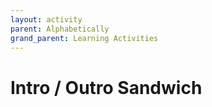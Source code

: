 ```yaml
---
layout: activity
parent: Alphabetically
grand_parent: Learning Activities
---
```

# Intro / Outro Sandwich